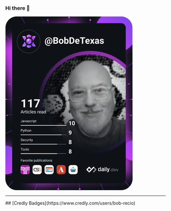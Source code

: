 ### Hi there 👋

<!--
**bobrecio/bobrecio** is a ✨ _special_ ✨ repository because its `README.md` (this file) appears on your GitHub profile.

Here are some ideas to get you started:

- 🔭 I’m currently working on ...
- 🌱 I’m currently learning ...
- 👯 I’m looking to collaborate on ...
- 🤔 I’m looking for help with ...
- 💬 Ask me about ...
- 📫 How to reach me: ...
- 😄 Pronouns: ...
- ⚡ Fun fact: ...
-->
<!--<a href="https://app.daily.dev/BobDeTexas"><img src="https://api.daily.dev/devcards/d6e3c60134c945c480a0c58105a06382.png?r=c8h" width="400" alt="Bob Recio's Dev Card"/></a>-->
<a href="https://app.daily.dev"><img src="https://github.com/bobrecio/bobrecio/blob/main/devcard.svg" width="400" alt="Bob Recio's Dev Card"/></a>
<hr>
## [Credly Badges](https://www.credly.com/users/bob-recio)
<!--START_SECTION:badges-->
<!--END_SECTION:badges-->

